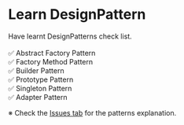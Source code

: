 # Learn DesignPattern

Have learnt DesignPatterns check list.
<br/>
<br/>
:white_check_mark: Abstract Factory Pattern
<br/>
:white_check_mark: Factory Method Pattern
<br/>
:white_check_mark: Builder Pattern
<br/>
:white_check_mark: Prototype Pattern
<br/>
:white_check_mark: Singleton Pattern
<br/>
:white_check_mark: Adapter Pattern
<br/>

※ Check the [Issues tab](https://github.com/tuananhhedspibk/DesignPattern/issues) for the patterns explanation.
